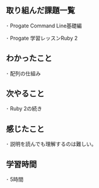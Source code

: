 ## 取り組んだ課題一覧
･ Progate Command Line基礎編

･ Progate 学習レッスンRuby 2

## わかったこと
･ 配列の仕組み

## 次やること
･ Ruby 2の続き

## 感じたこと
･  説明を読んでも理解するのは難しい。

## 学習時間
･ 5時間
